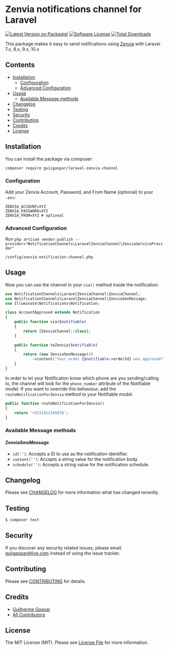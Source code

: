# Zenvia notifications channel for Laravel

[![Latest Version on Packagist](https://img.shields.io/packagist/v/guiigaspar/laravel-zenvia-channel.svg?style=flat-square)](https://packagist.org/packages/guiigaspar/laravel-zenvia-channel)
[![Software License](https://img.shields.io/badge/license-MIT-brightgreen.svg?style=flat-square)](LICENSE.md)
[![Total Downloads](https://img.shields.io/packagist/dt/guiigaspar/laravel-zenvia-channel.svg?style=flat-square)](https://packagist.org/packages/guiigaspar/laravel-zenvia-channel)

This package makes it easy to send notifications using [Zenvia](https://zenviasms.docs.apiary.io) with Laravel 7.x, 8.x, 9.x, 10.x

## Contents

- [Installation](#installation)
    - [Configuration](#configuration)
    - [Advanced Configuration](#advanced-configuration)
- [Usage](#usage)
	- [Available Message methods](#available-message-methods)
- [Changelog](#changelog)
- [Testing](#testing)
- [Security](#security)
- [Contributing](#contributing)
- [Credits](#credits)
- [License](#license)


## Installation

You can install the package via composer:

``` bash
composer require guiigaspar/laravel-zenvia-channel
```

### Configuration

Add your Zenvia Account, Password, and From Name (optional) to your `.env`:

```dotenv
ZENVIA_ACCOUNT=XYZ
ZENVIA_PASSWORD=XYZ
ZENVIA_FROM=XYZ # optional
```

### Advanced Configuration

Run `php artisan vendor:publish --provider="NotificationChannels\LaravelZenviaChannel\ZenviaServiceProvider"`
```
/config/zenvia-notification-channel.php
```

## Usage

Now you can use the channel in your `via()` method inside the notification:

``` php
use NotificationChannels\LaravelZenviaChannel\ZenviaChannel;
use NotificationChannels\LaravelZenviaChannel\ZenviaSmsMessage;
use Illuminate\Notifications\Notification;

class AccountApproved extends Notification
{
    public function via($notifiable)
    {
        return [ZenviaChannel::class];
    }

    public function toZenvia($notifiable)
    {
        return (new ZenviaSmsMessage())
            ->content("Your order {$notifiable->orderId} was approved!");
    }
}
```

In order to let your Notification know which phone are you sending/calling to, the channel will look for the `phone_number` attribute of the Notifiable model. If you want to override this behaviour, add the `routeNotificationForZenvia` method to your Notifiable model.

```php
public function routeNotificationForZenvia()
{
    return '+5511912345678';
}
```

### Available Message methods

#### ZenviaSmsMessage

- `id('')`: Accepts a ID to use as the notification identifier.
- `content('')`: Accepts a string value for the notification body.
- `schedule('')`: Accepts a string value for the notification schedule.

## Changelog

Please see [CHANGELOG](CHANGELOG.md) for more information what has changed recently.

## Testing

``` bash
$ composer test
```

## Security

If you discover any security related issues, please email guiigaspar@live.com instead of using the issue tracker.

## Contributing

Please see [CONTRIBUTING](CONTRIBUTING.md) for details.

## Credits

- [Guilherme Gaspar](https://github.com/guiigaspar)
- [All Contributors](../../contributors)

## License

The MIT License (MIT). Please see [License File](LICENSE.md) for more information.
